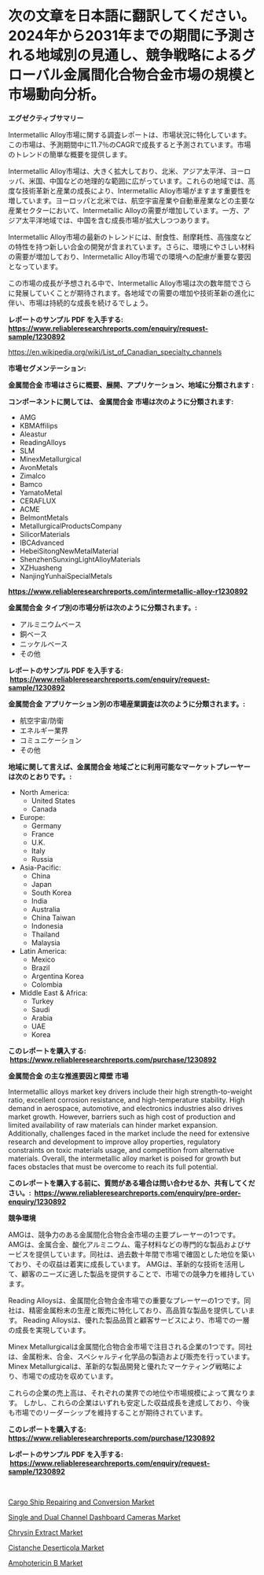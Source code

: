 <p><h1>次の文章を日本語に翻訳してください。2024年から2031年までの期間に予測される地域別の見通し、競争戦略によるグローバル金属間化合物合金市場の規模と市場動向分析。</h1></p><p><strong>エグゼクティブサマリー</strong></p>
<p><p>Intermetallic Alloy市場に関する調査レポートは、市場状況に特化しています。この市場は、予測期間中に11.7％のCAGRで成長すると予測されています。市場のトレンドの簡単な概要を提供します。</p><p>Intermetallic Alloy市場は、大きく拡大しており、北米、アジア太平洋、ヨーロッパ、米国、中国などの地理的な範囲に広がっています。これらの地域では、高度な技術革新と産業の成長により、Intermetallic Alloy市場がますます重要性を増しています。ヨーロッパと北米では、航空宇宙産業や自動車産業などの主要な産業セクターにおいて、Intermetallic Alloyの需要が増加しています。一方、アジア太平洋地域では、中国を含む成長市場が拡大しつつあります。</p><p>Intermetallic Alloy市場の最新のトレンドには、耐食性、耐摩耗性、高強度などの特性を持つ新しい合金の開発が含まれています。さらに、環境にやさしい材料の需要が増加しており、Intermetallic Alloy市場での環境への配慮が重要な要因となっています。</p><p>この市場の成長が予想される中で、Intermetallic Alloy市場は次の数年間でさらに発展していくことが期待されます。各地域での需要の増加や技術革新の進化に伴い、市場は持続的な成長を続けるでしょう。</p></p>
<p><strong>レポートのサンプル PDF を入手する: <a href="https://www.reliableresearchreports.com/enquiry/request-sample/1230892">https://www.reliableresearchreports.com/enquiry/request-sample/1230892</a></strong></p>
<p><a href="https://en.wikipedia.org/wiki/List_of_Canadian_specialty_channels">https://en.wikipedia.org/wiki/List_of_Canadian_specialty_channels</a></p>
<p><strong>市場セグメンテーション:</strong></p>
<p><strong> 金属間合金 市場はさらに概要、展開、アプリケーション、地域に分類されます :</strong></p>
<p><strong>コンポーネントに関しては、 金属間合金 市場は次のように分類されます: &nbsp;</strong></p>
<p><ul><li>AMG</li><li>KBMAffilips</li><li>Aleastur</li><li>ReadingAlloys</li><li>SLM</li><li>MinexMetallurgical</li><li>AvonMetals</li><li>Zimalco</li><li>Bamco</li><li>YamatoMetal</li><li>CERAFLUX</li><li>ACME</li><li>BelmontMetals</li><li>MetallurgicalProductsCompany</li><li>SilicorMaterials</li><li>IBCAdvanced</li><li>HebeiSitongNewMetalMaterial</li><li>ShenzhenSunxingLightAlloyMaterials</li><li>XZHuasheng</li><li>NanjingYunhaiSpecialMetals</li></ul></p>
<p><strong><a href="https://www.reliableresearchreports.com/intermetallic-alloy-r1230892">https://www.reliableresearchreports.com/intermetallic-alloy-r1230892</a></strong></p>
<p><strong> 金属間合金 タイプ別の市場分析は次のように分類されます。:</strong></p>
<p><ul><li>アルミニウムベース</li><li>銅ベース</li><li>ニッケルベース</li><li>その他</li></ul></p>
<p><strong>レポートのサンプル PDF を入手する: &nbsp;<a href="https://www.reliableresearchreports.com/enquiry/request-sample/1230892">https://www.reliableresearchreports.com/enquiry/request-sample/1230892</a></strong></p>
<p><strong> 金属間合金 アプリケーション別の市場産業調査は次のように分類されます。:</strong></p>
<p><ul><li>航空宇宙/防衛</li><li>エネルギー業界</li><li>コミュニケーション</li><li>その他</li></ul></p>
<p><strong>地域に関して言えば、金属間合金 地域ごとに利用可能なマーケットプレーヤーは次のとおりです。:</strong></p>
<p><ul>
    <li>
        North America:
        <ul>
            <li>United States</li>
            <li>Canada</li>
        </ul>
    </li>
    <li>
        Europe:
        <ul>
            <li>Germany</li>
            <li>France</li>
            <li>U.K.</li>
            <li>Italy</li>
            <li>Russia</li>
        </ul>
    </li>
    <li>
        Asia-Pacific:
        <ul>
            <li>China</li>
            <li>Japan</li>
            <li>South Korea</li>
            <li>India</li>
            <li>Australia</li>
            <li>China Taiwan</li>
            <li>Indonesia</li>
            <li>Thailand</li>
            <li>Malaysia</li>
        </ul>
    </li>
    <li>
        Latin America:
        <ul>
            <li>Mexico</li>
            <li>Brazil</li>
            <li>Argentina Korea</li>
            <li>Colombia</li>
        </ul>
    </li>
    <li>
        Middle East & Africa:
        <ul>
            <li>Turkey</li>
            <li>Saudi</li>
            <li>Arabia</li>
            <li>UAE</li>
            <li>Korea</li>
        </ul>
    </li>
    </ul></p>
<p><strong>このレポートを購入する: &nbsp;<a href="https://www.reliableresearchreports.com/purchase/1230892">https://www.reliableresearchreports.com/purchase/1230892</a></strong></p>
<p><strong>金属間合金 の主な推進要因と障壁 市場</strong></p>
<p><p>Intermetallic alloys market key drivers include their high strength-to-weight ratio, excellent corrosion resistance, and high-temperature stability. High demand in aerospace, automotive, and electronics industries also drives market growth. However, barriers such as high cost of production and limited availability of raw materials can hinder market expansion. Additionally, challenges faced in the market include the need for extensive research and development to improve alloy properties, regulatory constraints on toxic materials usage, and competition from alternative materials. Overall, the intermetallic alloy market is poised for growth but faces obstacles that must be overcome to reach its full potential.</p></p>
<p><strong>このレポートを購入する前に、質問がある場合は問い合わせるか、共有してください。:&nbsp; <a href="https://www.reliableresearchreports.com/enquiry/pre-order-enquiry/1230892">https://www.reliableresearchreports.com/enquiry/pre-order-enquiry/1230892</a></strong></p>
<p><strong>競争環境</strong></p>
<p><p>AMGは、競争力のある金属間化合物合金市場の主要プレーヤーの1つです。 AMGは、金属合金、酸化アルミニウム、電子材料などの専門的な製品およびサービスを提供しています。同社は、過去数十年間で市場で確固とした地位を築いており、その収益は着実に成長しています。 AMGは、革新的な技術を活用して、顧客のニーズに適した製品を提供することで、市場での競争力を維持しています。</p><p>Reading Alloysは、金属間化合物合金市場での重要なプレーヤーの1つです。同社は、精密金属粉末の生産と販売に特化しており、高品質な製品を提供しています。 Reading Alloysは、優れた製品品質と顧客サービスにより、市場での一層の成長を実現しています。</p><p>Minex Metallurgicalは金属間化合物合金市場で注目される企業の1つです。同社は、金属粉末、合金、スペシャルティ化学品の製造および販売を行っています。 Minex Metallurgicalは、革新的な製品開発と優れたマーケティング戦略により、市場での成功を収めています。</p><p>これらの企業の売上高は、それぞれの業界での地位や市場規模によって異なります。 しかし、これらの企業はいずれも安定した収益成長を達成しており、今後も市場でのリーダーシップを維持することが期待されています。</p></p>
<p><strong>このレポートを購入する: &nbsp; <a href="https://www.reliableresearchreports.com/purchase/1230892">https://www.reliableresearchreports.com/purchase/1230892</a></strong></p>
<p><strong>レポートのサンプル PDF を入手する: &nbsp;<a href="https://www.reliableresearchreports.com/enquiry/request-sample/1230892">https://www.reliableresearchreports.com/enquiry/request-sample/1230892</a></strong><strong></strong></p>
<p>&nbsp;</p>
<p><p><a href="https://medium.com/@cristinaschiller2022/an-in-depth-analysis-of-the-global-cargo-ship-repairing-and-conversion-market-scope-and-its-rapid-2056db3cf21c">Cargo Ship Repairing and Conversion Market</a></p><p><a href="https://medium.com/@sartikariska52/single-and-dual-channel-dashboard-cameras-market-analysis-report-global-insights-by-region-type-feb60151640c">Single and Dual Channel Dashboard Cameras Market</a></p><p><a href="https://issuu.com/reportprime-2/docs/chrysin-extract-market-size-2030.pptx">Chrysin Extract Market</a></p><p><a href="https://issuu.com/reportprime-2/docs/cistanche-deserticola-market-size-2030.pptx">Cistanche Deserticola Market</a></p><p><a href="https://github.com/lukmanduiky01/Market-Research-Report-List-1/blob/main/amphotericin-b-market.md">Amphotericin B Market</a></p></p>